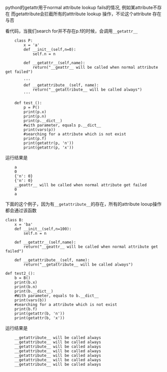python的getattr用于normal attribute lookup fails的情况, 例如某attribute不存在
而getattribute会拦截所有的atttribute lookup 操作，不论这个attribute 存在与否  

看代码，当我们search for并不存在p.f的时候，会调用`__getattr__`
```
    class P:
        x = 'a' 
        def __init__(self,n=0):
            self.n = n 

        def __getattr__(self,name):
            return("__geattr__ will be called when normal attribute get failed")
        
        '''
        def __getattribute__(self, name):
            return("__getattribute__ will be called always")
        '''

    def test_():
        p = P()
        print(p.x)
        print(p.n)
        print(p.__dict__)
        #with parameter, equals p.__dict__
        print(vars(p))
        #searching for a attribute which is not exist
        print(p.f)
        print(getattr(p, 'n'))
        print(getattr(p, 'x'))
```
运行结果是  
```
    a
    0
    {'n': 0}
    {'n': 0}
    __geattr__ will be called when normal attribute get failed
    0
    a
```
下面的这个例子，因为有`__getattribute__`的存在，所有的attribute looup操作都会通过该函数　　
```
class B:
    x = 'ba' 
    def __init__(self,n=100):
        self.n = n 

    def __getattr__(self,name):
        return("__geattr__ will be called when normal attribute get failed")
    
    def __getattribute__(self, name):
        return("__getattribute__ will be called always")

def test2_():
    b = B()
    print(b.x)
    print(b.n)
    print(b.__dict__)
    #With parameter, equals to b.__dict__
    print(vars(b))
    #searching for a attribute which is not exist
    print(b.f)
    print(getattr(b, 'n'))
    print(getattr(b, 'x'))
```
运行结果是　　
```
    __getattribute__ will be called always
    __getattribute__ will be called always
    __getattribute__ will be called always
    __getattribute__ will be called always
    __getattribute__ will be called always
    __getattribute__ will be called always
    __getattribute__ will be called always
```

